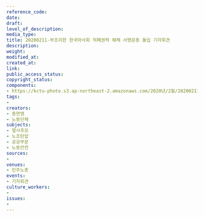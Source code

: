 ```yaml
---
reference_code: 
date: 
draft: 
level_of_description: 
media_type: 
title: 20200211-부조리한 한국마사회 적폐권력 해체 서명운동 돌입 기자회견
description: 
weight: 
modified_at: 
created_at: 
link: 
public_access_status: 
copyright_status: 
components:
- https://kctu-photo.s3.ap-northeast-2.amazonaws.com/2020년/2월/20200211-부조리한+한국마사회+적폐권력+해체+서명운동+돌입+기자회견/_DSC1707.jpg
tags:
- 
creators:
- 총연맹
- 노동단체
subjects:
- 열사추모
- 노조탄압
- 공공부문
- 노동안전
sources:
- 
venues:
- 민주노총
events:
- 기자회견
culture_workers:
- 
issues:
- 
---
```

